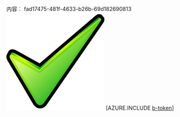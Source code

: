 内容︰ fad17475-481f-4633-b26b-69d182690813![图像](2aeda43c-47df-4ac6-9750-3ca4e29328c0.png)
[AZURE.INCLUDE [b-token](242816f2-8b83-487f-9fdd-ba028d5ec896.md)]
